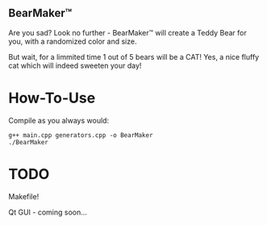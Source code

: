 BearMaker™
------

Are you sad? Look no further - BearMaker™ will create a Teddy Bear for you, with a randomized color and size. 

But wait, for a limmited time 1 out of 5 bears will be a CAT! Yes, a nice fluffy cat which will indeed sweeten your day!

How-To-Use
========
Compile as you always would:

    g++ main.cpp generators.cpp -o BearMaker
	./BearMaker

TODO
======
Makefile!

Qt GUI - coming soon...